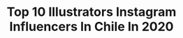 ---
title: Top 10 Illustrators Instagram Influencers In Chile In 2020
description: >-
  Find top illustrators Instagram influencers in Chile in 2020. Most popular hashtags: #illustration #drawing #art #draw.
platform: Instagram
profiles:
  - username: "itspinkmey"
    fullname: >-
      ピンクメイ 🦄💖🌟
    location: "Chile"
    followers: 11136
    engagement: 1090
    commentsToLikes: 0.054238
    id: ck5c5wu3k4aju0i11vcdzsml9
    verified: false
    hashtags: "#bebeyoda, #kimetsunoyaiba, #pokemon, #ocgenderbend2020"
  - username: "theilusoman"
    fullname: >-
      César Castillo Marquez
    location: "Chile"
    followers: 10037
    engagement: 626
    commentsToLikes: 0.015120
    id: ck0vxbzdvy5g40i19o4b6ms1x
    verified: false
    hashtags: "#netflix, #street, #miles, #mequedoencasa"
  - username: "arietteforce"
    fullname: >-
      Nicolás Hernández-Sotelo
    location: "Chile"
    followers: 16161
    engagement: 1069
    commentsToLikes: 0.005979
    id: ck0txj67vjd4o0i1906p5epgu
    verified: false
    hashtags: "#dinosaurs, #drawing, #sketch, #procreate"
  - username: "_infinity.draw_"
    fullname: >-
      Anime and Manga drawing ✒️
    location: "Chile"
    followers: 44714
    engagement: 1364
    commentsToLikes: 0.015684
    id: ck15tl4l1ilzy0i19z0yb3j3n
    verified: false
    hashtags: "#sketches, #asagirigen, #artwork, #shinobu"
  - username: "eterno_invierno_tattoo"
    fullname: >-
      Eterno Invierno ☔
    location: "Chile"
    followers: 29244
    engagement: 735
    commentsToLikes: 0.010007
    id: ck13ami9br3qt0i19sryxbkd9
    verified: false
    hashtags: "#blacktattoo, #mermaid, #flower, #chiletatuajes"
  - username: "felipenovoafen"
    fullname: >-
      FEN
    location: "Chile"
    followers: 9343
    engagement: 960
    commentsToLikes: 0.019007
    id: ck5pwhgd3mtg40i1163c7y7cr
    verified: false
    hashtags: "#illustrators, #cacerolazoporcolombia, #space, #infierno"
  - username: "lanegramariaoficial"
    fullname: >-
      La Negra María / María Ovalle
    location: "Chile"
    followers: 39013
    engagement: 286
    commentsToLikes: 0.087578
    id: ck5hhqcep9klc0i117o3m6t38
    verified: false
    hashtags: "#ipadpro, #ipad, #naipe, #naipes"
  - username: "nahv.cl"
    fullname: >-
      Nicolás Ahumada
    location: "Chile"
    followers: 6624
    engagement: 3460
    commentsToLikes: 0.018346
    id: ck55k2rwpybkc0i11kp2a5l63
    verified: false
    hashtags: "#metro, #inktober, #chile, #chileprotesta"
  - username: "let.moon"
    fullname: >-
      Moonchild
    location: "Chile"
    followers: 5410
    engagement: 1726
    commentsToLikes: 0.028134
    id: ck15ts5hmjmb10i19fb9og1rg
    verified: false
    hashtags: "#animeart, #digitalillustration, #namjoonfanart, #hopekook"
  - username: "deditosdesalchicha"
    fullname: >-
      Pauli🍟
    location: "Chile"
    followers: 5497
    engagement: 460
    commentsToLikes: 0.010271
    id: ck6ti5kgw02w80j711u2pjbqw
    verified: false
    hashtags: "#princesa, #clean, #elvirasastre, #devonwerkharder"
---